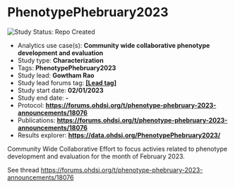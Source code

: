 PhenotypePhebruary2023
=============

<img src="https://img.shields.io/badge/Study%20Status-Repo%20Created-lightgray.svg" alt="Study Status: Repo Created">

- Analytics use case(s): **Community wide collaborative phenotype development and evaluation**
- Study type: **Characterization**
- Tags: **PhenotypePhebruary2023**
- Study lead: **Gowtham Rao**
- Study lead forums tag: **[[Lead tag]](https://forums.ohdsi.org/u/Gowtham_Rao)**
- Study start date: **02/01/2023**
- Study end date: **-**
- Protocol: **https://forums.ohdsi.org/t/phenotype-phebruary-2023-announcements/18076**
- Publications: **https://forums.ohdsi.org/t/phenotype-phebruary-2023-announcements/18076**
- Results explorer: **https://data.ohdsi.org/PhenotypePhebruary2023/**

Community Wide Collaborative Effort to focus activies related to phenotype development and evaluation for the month of February 2023.

See thread https://forums.ohdsi.org/t/phenotype-phebruary-2023-announcements/18076
